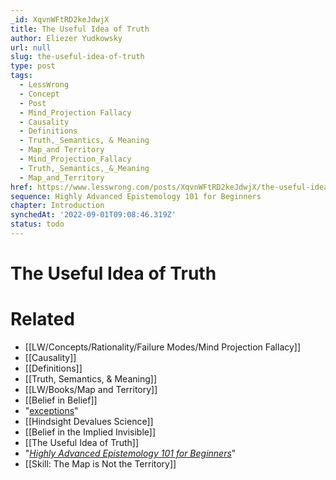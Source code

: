 ```yaml
---
_id: XqvnWFtRD2keJdwjX
title: The Useful Idea of Truth
author: Eliezer Yudkowsky
url: null
slug: the-useful-idea-of-truth
type: post
tags:
  - LessWrong
  - Concept
  - Post
  - Mind_Projection Fallacy
  - Causality
  - Definitions
  - Truth,_Semantics, & Meaning
  - Map_and Territory
  - Mind_Projection_Fallacy
  - Truth,_Semantics,_&_Meaning
  - Map_and_Territory
href: https://www.lesswrong.com/posts/XqvnWFtRD2keJdwjX/the-useful-idea-of-truth
sequence: Highly Advanced Epistemology 101 for Beginners
chapter: Introduction
synchedAt: '2022-09-01T09:08:46.319Z'
status: todo
---
```


# The Useful Idea of Truth


# Related

- [[LW/Concepts/Rationality/Failure Modes/Mind Projection Fallacy]]
- [[Causality]]
- [[Definitions]]
- [[Truth, Semantics, & Meaning]]
- [[LW/Books/Map and Territory]]
- [[Belief in Belief]]
- "[exceptions](/lw/s/belief_in_selfdeception/)"
- [[Hindsight Devalues Science]]
- [[Belief in the Implied Invisible]]
- [[The Useful Idea of Truth]]
- "[*Highly Advanced Epistemology 101 for Beginners*](http://wiki.lesswrong.com/wiki/Highly_Advanced_Epistemology_101_for_Beginners)"
- [[Skill: The Map is Not the Territory]]